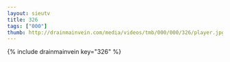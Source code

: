 ```yaml
--- 
layout: sieutv
title: 326
tags: ["000"]
thumb: http://drainmainvein.com/media/videos/tmb/000/000/326/player.jpg
---
```

{% include drainmainvein key="326" %} 
